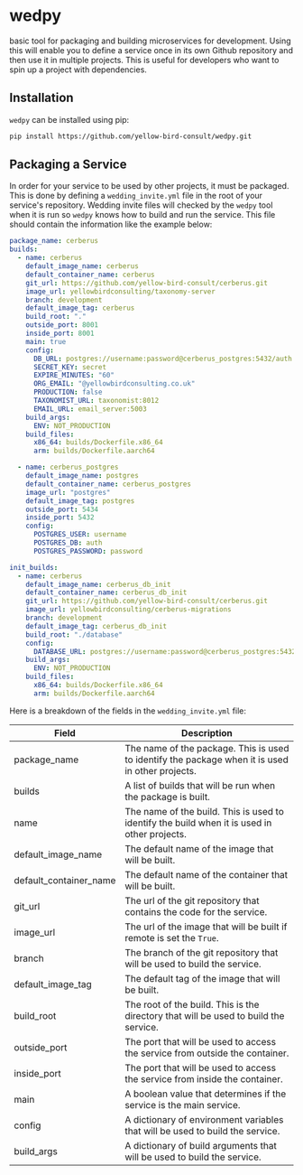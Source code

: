 # wedpy
basic tool for packaging and building microservices for development. Using this will enable you to define a 
service once in its own Github repository and then use it in multiple projects. This is useful for developers
who want to spin up a project with dependencies. 

## Installation
```wedpy``` can be installed using pip:
```bash
pip install https://github.com/yellow-bird-consult/wedpy.git
```

## Packaging a Service
In order for your service to be used by other projects, it must be packaged. This is done by defining a 
```wedding_invite.yml``` file in the root of your service's repository. Wedding invite files will checked by the
```wedpy``` tool when it is run so ```wedpy``` knows how to build and run the service. This file should contain the 
information like the example below:
```yaml
package_name: cerberus
builds:
  - name: cerberus
    default_image_name: cerberus
    default_container_name: cerberus
    git_url: https://github.com/yellow-bird-consult/cerberus.git
    image_url: yellowbirdconsulting/taxonomy-server
    branch: development
    default_image_tag: cerberus
    build_root: "."
    outside_port: 8001
    inside_port: 8001
    main: true
    config:
      DB_URL: postgres://username:password@cerberus_postgres:5432/auth
      SECRET_KEY: secret
      EXPIRE_MINUTES: "60"
      ORG_EMAIL: "@yellowbirdconsulting.co.uk"
      PRODUCTION: false
      TAXONOMIST_URL: taxonomist:8012
      EMAIL_URL: email_server:5003
    build_args:
      ENV: NOT_PRODUCTION
    build_files:
      x86_64: builds/Dockerfile.x86_64
      arm: builds/Dockerfile.aarch64

  - name: cerberus_postgres
    default_image_name: postgres
    default_container_name: cerberus_postgres
    image_url: "postgres"
    default_image_tag: postgres
    outside_port: 5434
    inside_port: 5432
    config:
      POSTGRES_USER: username
      POSTGRES_DB: auth
      POSTGRES_PASSWORD: password

init_builds:
  - name: cerberus
    default_image_name: cerberus_db_init
    default_container_name: cerberus_db_init
    git_url: https://github.com/yellow-bird-consult/cerberus.git
    image_url: yellowbirdconsulting/cerberus-migrations
    branch: development
    default_image_tag: cerberus_db_init
    build_root: "./database"
    config:
      DATABASE_URL: postgres://username:password@cerberus_postgres:5432/auth
    build_args:
      ENV: NOT_PRODUCTION
    build_files:
      x86_64: builds/Dockerfile.x86_64
      arm: builds/Dockerfile.aarch64
```
Here is a breakdown of the fields in the ```wedding_invite.yml``` file:

| Field | Description                                                                                      |
| --- |--------------------------------------------------------------------------------------------------|
| package_name | The name of the package. This is used to identify the package when it is used in other projects. |
| builds | A list of builds that will be run when the package is built.                                     |
| name | The name of the build. This is used to identify the build when it is used in other projects.     |
| default_image_name | The default name of the image that will be built.                                                |
| default_container_name | The default name of the container that will be built.                                            |
| git_url | The url of the git repository that contains the code for the service.                            |
| image_url | The url of the image that will be built if remote is set the ```True```.                         |
| branch | The branch of the git repository that will be used to build the service.                         |
| default_image_tag | The default tag of the image that will be built.                                                 |
| build_root | The root of the build. This is the directory that will be used to build the service.             |
| outside_port | The port that will be used to access the service from outside the container.                    |
| inside_port | The port that will be used to access the service from inside the container.                     |
| main | A boolean value that determines if the service is the main service.                              |
| config | A dictionary of environment variables that will be used to build the service.                    |
| build_args | A dictionary of build arguments that will be used to build the service.                          |

